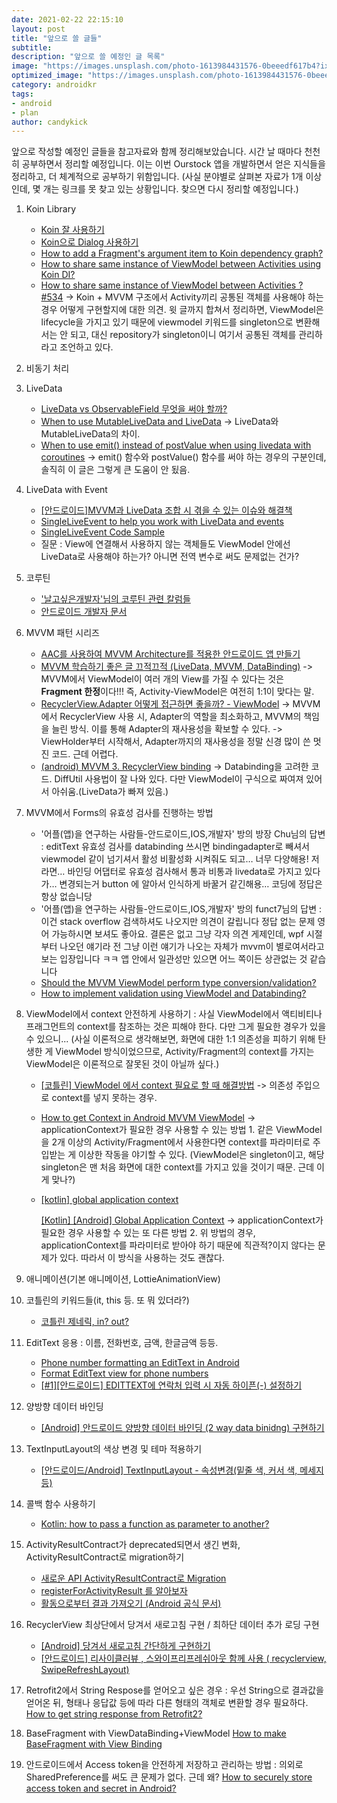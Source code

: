 ```yaml
---
date: 2021-02-22 22:15:10
layout: post
title: "앞으로 쓸 글들"
subtitle:
description: "앞으로 쓸 예정인 글 목록"
image: "https://images.unsplash.com/photo-1613984431576-0beeedf617b4?ixid=MXwxMjA3fDB8MHxwaG90by1wYWdlfHx8fGVufDB8fHw%3D&ixlib=rb-1.2.1&auto=format&fit=crop&w=1510&q=80"
optimized_image: "https://images.unsplash.com/photo-1613984431576-0beeedf617b4?ixid=MXwxMjA3fDB8MHxwaG90by1wYWdlfHx8fGVufDB8fHw%3D&ixlib=rb-1.2.1&auto=format&fit=crop&w=1510&q=80"
category: androidkr
tags:
- android
- plan
author: candykick
---
```


앞으로 작성할 예정인 글들을 참고자료와 함께 정리해보았습니다. 시간 날 때마다 천천히 공부하면서 정리할 예정입니다. 이는 이번 Ourstock 앱을 개발하면서 얻은 지식들을 정리하고, 더 체계적으로 공부하기 위함입니다. (사실 분야별로 살펴본 자료가 1개 이상인데, 몇 개는 링크를 못 찾고 있는 상황입니다. 찾으면 다시 정리할 예정입니다.)

1. Koin Library
   - [Koin 잘 사용하기](https://medium.com/hongbeomi-dev/koin-%EC%9E%98-%EC%82%AC%EC%9A%A9%ED%95%98%EA%B8%B0-5a96a8bb94d3)
   - [Koin으로 Dialog 사용하기](https://myung6024.tistory.com/22)
   - [How to add a Fragment's argument item to Koin dependency graph?](https://stackoverflow.com/questions/56436705/how-to-add-a-fragments-argument-item-to-koin-dependency-graph)
   - [How to share same instance of ViewModel between Activities using Koin DI?](https://stackoverflow.com/questions/57077784/how-to-share-same-instance-of-viewmodel-between-activities-using-koin-di)
   - [How to share same instance of ViewModel between Activities ? #534](https://github.com/InsertKoinIO/koin/issues/534)
     -> Koin + MVVM 구조에서 Activity끼리 공통된 객체를 사용해야 하는 경우 어떻게 구현할지에 대한 의견. 윗 글까지 합쳐서 정리하면, ViewModel은 lifecycle을 가지고 있기 때문에 viewmodel 키워드를 singleton으로 변환해서는 안 되고, 대신 repository가 singleton이니 여기서 공통된 객체를 관리하라고 조언하고 있다.
   
2. 비동기 처리

3. LiveData
   
   - [LiveData vs ObservableField 무엇을 써야 할까?](https://seunghyun.in/android/5/)
   - [When to use MutableLiveData and LiveData](https://stackoverflow.com/questions/55914752/when-to-use-mutablelivedata-and-livedata)
     -> LiveData와 MutableLiveData의 차이.
   - [When to use emit() instead of postValue when using livedata with coroutines](https://stackoverflow.com/questions/61942845/when-to-use-emit-instead-of-postvalue-when-using-livedata-with-coroutines)
     -> emit() 함수와 postValue() 함수를 써야 하는 경우의 구분인데, 솔직히 이 글은 그렇게 큰 도움이 안 됬음.
   
4. LiveData with Event
   - [[안드로이드]MVVM과 LiveData 조합 시 겪을 수 있는 이슈와 해결책](https://vagabond95.me/posts/live-data-with-event-issue/)
   - [SingleLiveEvent to help you work with LiveData and events](https://proandroiddev.com/singleliveevent-to-help-you-work-with-livedata-and-events-5ac519989c70)
   - [SingleLiveEvent Code Sample](https://github.com/android/architecture-samples/blob/dev-todo-mvvm-live/todoapp/app/src/main/java/com/example/android/architecture/blueprints/todoapp/SingleLiveEvent.java)
   - 질문 : View에 연결해서 사용하지 않는 객체들도 ViewModel 안에선 LiveData로 사용해야 하는가? 아니면 전역 변수로 써도 문제없는 건가?
   
5. 코루틴
   - ['날고싶은개발자'님의 코루틴 관련 칼럼들](https://jaejong.tistory.com/66)
   - [안드로이드 개발자 문서](https://developer.android.com/kotlin/coroutines?hl=ko)
   
6. MVVM 패턴 시리즈

   - [AAC를 사용하여 MVVM Architecture를 적용한 안드로이드 앱 만들기](https://medium.com/hongbeomi-dev/aac를-사용하여-mvvm-pattern을-구현한-안드로이드-앱-만들기-1d6d73689bd0)
   - [MVVM 학습하기 좋은 글 끄적끄적 (LiveData, MVVM, DataBinding)](https://terry-some.tistory.com/28)
     -> MVVM에서 ViewModel이 여러 개의 View를 가질 수 있다는 것은 <strong>Fragment 한정</strong>이다!!! 즉, Activity-ViewModel은 여전히 1:1이 맞다는 말.
   - [RecyclerView.Adapter 어떻게 접근하면 좋을까? - ViewModel](https://thdev.tech/android/2018/01/31/Recycler-Adapter-Distinguish/)
     ->  MVVM에서 RecyclerView 사용 시, Adapter의 역할을 최소화하고, MVVM의 책임을 늘린 방식. 이를 통해 Adapter의 재사용성을 확보할 수 있다.
     -> ViewHolder부터 시작해서, Adapter까지의 재사용성을 정말 신경 많이 쓴 멋진 코드. 근데 어렵다.
   - [(android) MVVM 3. RecyclerView binding](https://apt-info.github.io/개발/android-data-binding-recyclerview/)
     -> Databinding을 고려한 코드. DiffUtil 사용법이 잘 나와 있다. 다만 ViewModel이 구식으로 짜여져 있어서 아쉬움.(LiveData가 빠져 있음.)

7. MVVM에서 Forms의 유효성 검사를 진행하는 방법
   - '어플(앱)을 연구하는 사람들-안드로이드,IOS,개발자' 방의 방장 Chu님의 답변 : editText 유효성 검사를 databinding 쓰시면 bindingadapter로 빼셔서 viewmodel 같이 넘기셔서 활성 비활성화 시켜줘도 되고… 너무 다양해용!
     저라면… 바인딩 어댑터로 유효성 검사해서 통과 비통과 livedata로 가지고 있다가… 변경되는거 button 에 알아서 인식하게 바꿀거 같긴해용… 코딩에 정답은 항상 없습니당
   - '어플(앱)을 연구하는 사람들-안드로이드,IOS,개발자' 방의 funct7님의 답변 : 이건 stack overflow 검색하셔도 나오지만 의견이 갈립니다 정답 없는 문제
     영어 가능하시면 보셔도 좋아요. 결론은 없고 그냥 각자 의견 게제인데, wpf 시절부터 나오던 얘기라 전 그냥 이런 얘기가 나오는 자체가 mvvm이 별로여서라고 보는 입장입니다 ㅋㅋ
     앱 안에서 일관성만 있으면 어느 쪽이든 상관없는 것 같습니다
   - [Should the MVVM ViewModel perform type conversion/validation?](https://stackoverflow.com/questions/1334126/should-the-mvvm-viewmodel-perform-type-conversion-validation)
   - [How to implement validation using ViewModel and Databinding?](https://stackoverflow.com/questions/52371374/how-to-implement-validation-using-viewmodel-and-databinding)
   
8. ViewModel에서 context 안전하게 사용하기
   : 사실 ViewModel에서 액티비티나 프래그먼트의 context를 참조하는 것은 피해야 한다. 다만 그게 필요한 경우가 있을 수 있으니... (사실 이론적으로 생각해보면, 화면에 대한 1:1 의존성을 피하기 위해 탄생한 게 ViewModel 방식이었으므로, Activity/Fragment의 context를 가지는 ViewModel은 이론적으로 잘못된 것이 아닐까 싶다.)

   - [[코틀린] ViewModel 에서 context 필요로 할 때 해결방법](https://youngest-programming.tistory.com/327)
     -> 의존성 주입으로 context를 넣지 못하는 경우.

   - [How to get Context in Android MVVM ViewModel](https://stackoverflow.com/questions/51451819/how-to-get-context-in-android-mvvm-viewmodel)
     -> applicationContext가 필요한 경우 사용할 수 있는 방법 1. 같은 ViewModel을 2개 이상의 Activity/Fragment에서 사용한다면 context를 파라미터로 주입받는 게 이상한 작동을 야기할 수 있다. (ViewModel은 singleton이고, 해당 singleton은 맨 처음 화면에 대한 context를 가지고 있을 것이기 때문. 근데 이게 맞나?)

   - [[kotlin] global application context](http://susemi99.kr/5149/)

     [[Kotlin] [Android] Global Application Context](https://kentakang.com/150)
     -> applicationContext가 필요한 경우 사용할 수 있는 또 다른 방법 2. 위 방법의 경우, applicationContext를 파라미터로 받아야 하기 때문에 직관적?이지 않다는 문제가 있다. 따라서 이 방식을 사용하는 것도 괜찮다.

9. 애니메이션(기본 애니메이션, LottieAnimationView)

10. 코틀린의 키워드들(it, this 등. 또 뭐 있더라?)

    - [코틀린 제네릭, in? out?](https://medium.com/mj-studio/코틀린-제네릭-in-out-3b809869610e)

11. EditText 응용 : 이름, 전화번호, 금액, 한글금액 등등.
    - [Phone number formatting an EditText in Android](https://stackoverflow.com/questions/15647327/phone-number-formatting-an-edittext-in-android)
    - [Format EditText view for phone numbers](https://stackoverflow.com/questions/14692764/format-edittext-view-for-phone-numbers)
    - [[#1][안드로이드] EDITTEXT에 연락처 입력 시 자동 하이픈(-) 설정하기](http://dailyddubby.blogspot.com/2018/02/1-edittext.html)

12. 양방향 데이터 바인딩

    - [[Android] 안드로이드 양방향 데이터 바인딩 (2 way data binidng) 구현하기](https://salix97.tistory.com/276)

13. TextInputLayout의 색상 변경 및 테마 적용하기

    - [[안드로이드/Android\] TextInputLayout - 속성변경(밑줄 색, 커서 색, 메세지 등)](https://thgus13.tistory.com/24)

14. 콜백 함수 사용하기

    - [Kotlin: how to pass a function as parameter to another?](https://stackoverflow.com/questions/16120697/kotlin-how-to-pass-a-function-as-parameter-to-another)
    
15. ActivityResultContract가 deprecated되면서 생긴 변화, ActivityResultContract로 migration하기

    - [새로운 API ActivityResultContract로 Migration](https://pluu.github.io/blog/android/2020/05/01/migation-activity-result/)
    - [registerForActivityResult 를 알아보자](https://bacassf.tistory.com/104)
    - [활동으로부터 결과 가져오기 (Android 공식 문서)](https://developer.android.com/training/basics/intents/result?hl=ko#kotlin)
    
16. RecyclerView 최상단에서 당겨서 새로고침 구현 / 최하단 데이터 추가 로딩 구현

    - [[Android] 당겨서 새로고침 간단하게 구현하기](https://medium.com/@bluesh55/android-당겨서-새로고침-간단하게-구현하기-a42846c14c23)
    - [[안드로이드] 리사이클러뷰 , 스와이프리프레쉬아웃 함께 사용 ( recyclerview, SwipeRefreshLayout)](https://youngest-programming.tistory.com/105)

17. Retrofit2에서 String Respose를 얻어오고 싶은 경우
    : 우선 String으로 결과값을 얻어온 뒤, 형태나 응답값 등에 따라 다른 형태의 객체로 변환할 경우 필요하다.
    [How to get string response from Retrofit2?](https://stackoverflow.com/questions/36523972/how-to-get-string-response-from-retrofit2)
    
18. BaseFragment with ViewDataBinding+ViewModel
    [How to make BaseFragment with View Binding](https://stackoverflow.com/questions/64819181/how-to-make-basefragment-with-view-binding)
    
19. 
    안드로이드에서 Access token을 안전하게 저장하고 관리하는 방법 : 의외로 SharedPreference를 써도 큰 문제가 없다. 근데 왜?
    [How to securely store access token and secret in Android?](https://stackoverflow.com/questions/10161266/how-to-securely-store-access-token-and-secret-in-android)